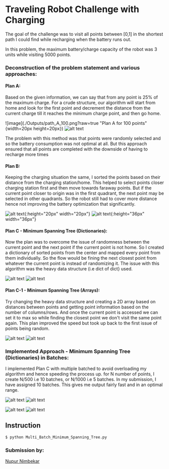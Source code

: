# Traveling Robot Challenge with Charging

The goal of the challenge was to visit all points between [0,1] in the shortest path I could find while recharging when the battery runs out.

In this problem, the maximum battery/charge capacity of the robot was 3 units while visiting 5000 points.

### Deconstruction of the problem statement and various approaches:

#### Plan A:
Based on the given information, we can say that from any point is 25% of the maximum charge. For a crude structure, our algorithm will start from home and look for the first point and decrement the distance from the current charge till it reaches the minimum charge point, and then go home. 

![image](./Outputs/path_A_100.png?raw=true "Plan A for 100 points" {width=20px height=20px})  ![alt text](./Outputs/path_A_1000.png?raw=true "Plan A for 1000 points") 

The problem with this method was that points were randomly selected and so the battery consumption was not optimal at all. But this approach ensured that all points are completed with the downside of having to recharge more times

#### Plan B:
Keeping the charging situation the same, I sorted the points based on their distance from the charging station/home. This helped to select points closer charging station first and then move towards faraway points. But if the current point closer to origin was in the first quadrant, the next point may be selected in other quadrants. So the robot still had to cover more distance hence not improving the battery optimization that significantly. 

![alt text](./Outputs/Path_B_100.png?raw=true "Plan B for 100 points"){:height="20px" width="20px"}  ![alt text](./Outputs/path_B_1000.png?raw=true "Plan B for 1000 points"){:height="36px" width="36px"}

#### Plan C - Minimum Spanning Tree (Dictionaries):
Now the plan was to overcome the issue of randomness between the current point and the next point if the current point is not home. So I created a dictionary of sorted points from the center and mapped every point from them individually. So the flow would be fining the next closest point from whatever the current point is instead of randomizing it. The issue with this algorithm was the heavy data structure (i.e dict of dict} used. 

![alt text](./Outputs/plan_C_100.png?raw=true "Plan C for 100 points")  ![alt text](./Outputs/plan_C_1000.png?raw=true "Plan C for 1000 points") 

#### Plan C-1 - Minimum Spanning Tree (Arrays):
Try changing the heavy data structure and creating a 2D array based on distances between points and getting point information based on the number of columns/rows. And once the current point is accessed we can set it to max so while finding the closest point we don't visit the same point again. This plan improved the speed but took up back to the first issue of points being random. 

![alt text](./Outputs/plan_c1_100.png?raw=true "Plan C-1 for 100 points")  ![alt text](./Outputs/plan_C1_1000.png?raw=true "Plan C-1 for 1000 points") 

### Implemented Approach - Minimum Spanning Tree (Dictionaries) in Batches:
I implemented Plan C with multiple batched to avoid overloading my algorithm and hence speeding the process up. for N number of points, I create N/500 i.e 10 batches, or N/1000 i.e 5 batches. In my submission, I have assigned 10 batches. This gives me output fairly fast and in an optimal range. 

![alt text](./Outputs/final_100.png?raw=true "Final Plan for 100 points")  ![alt text](./Outputs/final_500.png?raw=true "Final Plan for 500 points") 

![alt text](./Outputs/final_1000.png?raw=true "Final Plan for 1000 points")  ![alt text](./Outputs/final_5000.png?raw=true "Final Plan for 5000 points") 


## Instruction

```python
$ python Multi_Batch_Minimum_Spanning_Tree.py
```

### Submission by:
[Nupur Nimbekar](https://github.com/nimbekarnd?tab=repositories)
